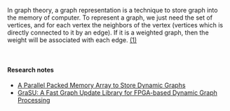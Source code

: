 In graph theory, a graph representation is a technique to store graph into the
memory of computer. To represent a graph, we just need the set of vertices, and
for each vertex the neighbors of the vertex (vertices which is directly
connected to it by an edge). If it is a weighted graph, then the weight will be
associated with each edge. [(1)]

[(1)]: https://www.javatpoint.com/graph-theory-graph-representations

<br>


#### Research notes

- [A Parallel Packed Memory Array to Store Dynamic Graphs](https://gist.github.com/wolfram77/5e2e7349d062b9dfa1bbf0445c7c2e01)
- [GraSU: A Fast Graph Update Library for FPGA-based Dynamic Graph Processing](https://gist.github.com/wolfram77/293b3a661759870482c7ceb21f1cb597)
